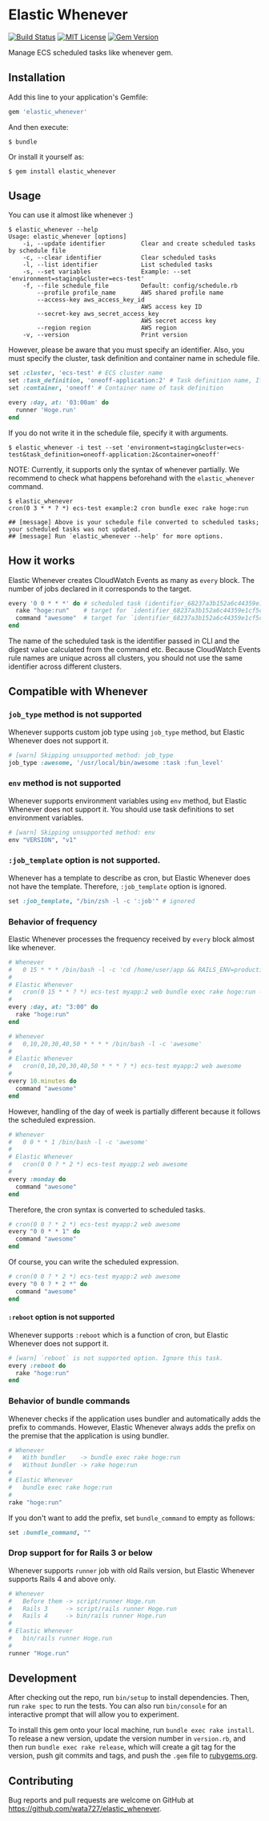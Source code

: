 # Elastic Whenever
[![Build Status](https://travis-ci.org/wata727/elastic_whenever.svg?branch=master)](https://travis-ci.org/wata727/elastic_whenever)
[![MIT License](http://img.shields.io/badge/license-MIT-blue.svg?style=flat)](LICENSE.txt)
[![Gem Version](https://badge.fury.io/rb/elastic_whenever.svg)](https://badge.fury.io/rb/elastic_whenever)

Manage ECS scheduled tasks like whenever gem.

## Installation

Add this line to your application's Gemfile:

```ruby
gem 'elastic_whenever'
```

And then execute:

    $ bundle

Or install it yourself as:

    $ gem install elastic_whenever

## Usage

You can use it almost like whenever :)

```
$ elastic_whenever --help
Usage: elastic_whenever [options]
    -i, --update identifier          Clear and create scheduled tasks by schedule file
    -c, --clear identifier           Clear scheduled tasks
    -l, --list identifier            List scheduled tasks
    -s, --set variables              Example: --set 'environment=staging&cluster=ecs-test'
    -f, --file schedule_file         Default: config/schedule.rb
        --profile profile_name       AWS shared profile name
        --access-key aws_access_key_id
                                     AWS access key ID
        --secret-key aws_secret_access_key
                                     AWS secret access key
        --region region              AWS region
    -v, --version                    Print version
```

However, please be aware that you must specify an identifier. Also, you must specify the cluster, task definition and container name in schedule file.

```ruby
set :cluster, 'ecs-test' # ECS cluster name
set :task_definition, 'oneoff-application:2' # Task definition name, If omit the revision, use the latest revision of family automatically.
set :container, 'oneoff' # Container name of task definition

every :day, at: '03:00am' do
  runner 'Hoge.run'
end
```

If you do not write it in the schedule file, specify it with arguments.

```
$ elastic_whenever -i test --set 'environment=staging&cluster=ecs-test&task_definition=oneoff-application:2&container=oneoff'
```

NOTE: Currently, it supports only the syntax of whenever partially. We recommend to check what happens beforehand with the `elastic_whenever` command.

```
$ elastic_whenever
cron(0 3 * * ? *) ecs-test example:2 cron bundle exec rake hoge:run

## [message] Above is your schedule file converted to scheduled tasks; your scheduled tasks was not updated.
## [message] Run `elastic_whenever --help' for more options.
```

## How it works
Elastic Whenever creates CloudWatch Events as many as `every` block. The number of jobs declared in it corresponds to the target.

```ruby
every '0 0 * * *' do # scheduled task (identifier_68237a3b152a6c44359e1cf5cd8e7cf0def303d7)
  rake "hoge:run"    # target for `identifier_68237a3b152a6c44359e1cf5cd8e7cf0def303d7`
  command "awesome"  # target for `identifier_68237a3b152a6c44359e1cf5cd8e7cf0def303d7`
end
```

The name of the scheduled task is the identifier passed in CLI and the digest value calculated from the command etc.
Because CloudWatch Events rule names are unique across all clusters, you should not use the same identifier across different clusters.

## Compatible with Whenever
### `job_type` method is not supported
Whenever supports custom job type using `job_type` method, but Elastic Whenever does not support it.

```ruby
# [warn] Skipping unsupported method: job_type
job_type :awesome, '/usr/local/bin/awesome :task :fun_level'
```

### `env` method is not supported
Whenever supports environment variables using `env` method, but Elastic Whenever does not support it.
You should use task definitions to set environment variables.

```ruby
# [warn] Skipping unsupported method: env
env "VERSION", "v1"
```

### `:job_template` option is not supported.
Whenever has a template to describe as cron, but Elastic Whenever does not have the template.
Therefore, `:job_template` option is ignored.

```ruby
set :job_template, "/bin/zsh -l -c ':job'" # ignored
```

### Behavior of frequency
Elastic Whenever processes the frequency received by `every` block almost like whenever.

```ruby
# Whenever
#   0 15 * * * /bin/bash -l -c 'cd /home/user/app && RAILS_ENV=production bundle exec rake hoge:run --silent'
#
# Elastic Whenever
#   cron(0 15 * * ? *) ecs-test myapp:2 web bundle exec rake hoge:run --silent
#
every :day, at: "3:00" do
  rake "hoge:run"
end

# Whenever
#   0,10,20,30,40,50 * * * * /bin/bash -l -c 'awesome'
#
# Elastic Whenever
#   cron(0,10,20,30,40,50 * * * ? *) ecs-test myapp:2 web awesome
#
every 10.minutes do
  command "awesome"
end
```

However, handling of the day of week is partially different because it follows the scheduled expression.

```ruby
# Whenever
#   0 0 * * 1 /bin/bash -l -c 'awesome'
#
# Elastic Whenever
#   cron(0 0 ? * 2 *) ecs-test myapp:2 web awesome
#
every :monday do
  command "awesome"
end
```

Therefore, the cron syntax is converted to scheduled tasks.

```ruby
# cron(0 0 ? * 2 *) ecs-test myapp:2 web awesome
every "0 0 * * 1" do
  command "awesome"
end
```

Of course, you can write the scheduled expression.

```ruby
# cron(0 0 ? * 2 *) ecs-test myapp:2 web awesome
every "0 0 ? * 2 *" do
  command "awesome"
end
```

#### `:reboot` option is not supported
Whenever supports `:reboot` which is a function of cron, but Elastic Whenever does not support it.

```ruby
# [warn] `reboot` is not supported option. Ignore this task.
every :reboot do
  rake "hoge:run"
end
```

### Behavior of bundle commands
Whenever checks if the application uses bundler and automatically adds the prefix to commands.
However, Elastic Whenever always adds the prefix on the premise that the application is using bundler.

```ruby
# Whenever
#   With bundler    -> bundle exec rake hoge:run
#   Without bundler -> rake hoge:run
#
# Elastic Whenever
#   bundle exec rake hoge:run
#
rake "hoge:run"
```

If you don't want to add the prefix, set `bundle_command` to empty as follows:

```ruby
set :bundle_command, ""
```

### Drop support for for Rails 3 or below
Whenever supports `runner` job with old Rails version, but Elastic Whenever supports Rails 4 and above only.

```ruby
# Whenever
#   Before them -> script/runner Hoge.run
#   Rails 3     -> script/rails runner Hoge.run
#   Rails 4     -> bin/rails runner Hoge.run
#
# Elastic Whenever
#   bin/rails runner Hoge.run
#
runner "Hoge.run"
```

## Development

After checking out the repo, run `bin/setup` to install dependencies. Then, run `rake spec` to run the tests. You can also run `bin/console` for an interactive prompt that will allow you to experiment.

To install this gem onto your local machine, run `bundle exec rake install`. To release a new version, update the version number in `version.rb`, and then run `bundle exec rake release`, which will create a git tag for the version, push git commits and tags, and push the `.gem` file to [rubygems.org](https://rubygems.org).

## Contributing

Bug reports and pull requests are welcome on GitHub at https://github.com/wata727/elastic_whenever.
